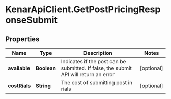 # KenarApiClient.GetPostPricingResponseSubmit

## Properties

Name | Type | Description | Notes
------------ | ------------- | ------------- | -------------
**available** | **Boolean** | Indicates if the post can be submitted. If false, the submit API will return an error | [optional] 
**costRials** | **String** | The cost of submitting post in rials | [optional] 


